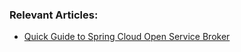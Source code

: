 ### Relevant Articles: 

- [Quick Guide to Spring Cloud Open Service Broker](https://www.baeldung.com/spring-cloud-open-service-broker)
